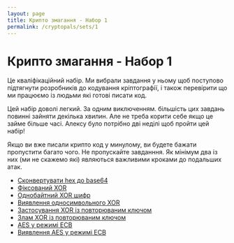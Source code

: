 ```yaml
---
layout: page
title: Крипто змагання - Набор 1
permalink: /cryptopals/sets/1
---
```


# Крипто змагання - Набор 1
Це кваліфікаційний набір. Ми вибрали завдання у ньому щоб поступово підтягнути розробників до кодування кріптографії, і також перевірити що ми працюємо із людьми які готові писати код.

Цей набір доволі легкий. За одним виключенням. більшість цих завдань повинні зайняти декілька хвилин. Але не треба корити себе якщо це займе більше часі. Алексу було потрібно дві неділі щоб пройти цей набір!

Якщо ви вже писали крипто код у минулому, ви будете бажати пропустити багато чого. Не пропускайте завданння. Як мінімум два із них (ми не скажемо які) являються важливими кроками до подальших атак.

- [Сконвертувати hex до base64](challenges/1)
- [Фіксований XOR](challenges/2)
- [Однобайтний XOR шифр](challenges/3)
- [Виявлення односимвольного XOR](challenges/4)
- [Застосування XOR із повторюваним ключом](challenges/5)
- [Злам XOR із повторюваним ключом](challenges/6)
- [AES у режимі ECB](challenges/7)
- [Виявлення AES у режимі ECB](challenges/8)
